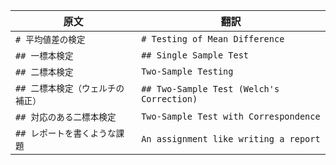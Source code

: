 | 原文 | 翻訳 |
|---|---|
| `# 平均値差の検定` | `# Testing of Mean Difference` |
| `## 一標本検定` | `## Single Sample Test` |
| `## 二標本検定` | `Two-Sample Testing` |
| `## 二標本検定（ウェルチの補正）` | `## Two-Sample Test (Welch's Correction)` |
| `## 対応のある二標本検定` | `Two-Sample Test with Correspondence` |
| `## レポートを書くような課題` | `An assignment like writing a report` |
